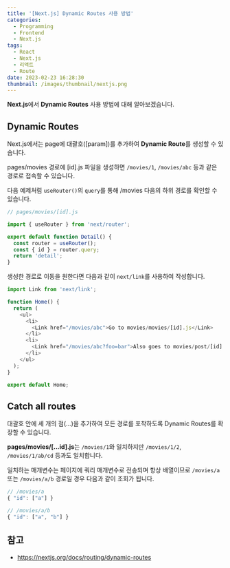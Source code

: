 ```yaml
---
title: '[Next.js] Dynamic Routes 사용 방법'
categories:
  - Programming
  - Frontend
  - Next.js
tags:
  - React
  - Next.js
  - 리액트
  - Route
date: 2023-02-23 16:28:30
thumbnail: /images/thumbnail/nextjs.png
---
```


**Next.js**에서 **Dynamic Routes** 사용 방법에 대해 알아보겠습니다.

## Dynamic Routes

Next.js에서는 page에 대괄호([param])를 추가하여 **Dynamic Route**를 생성할 수 있습니다.

pages/movies 경로에 [id].js 파일을 생성하면 `/movies/1`, `/movies/abc` 등과 같은 경로로 접속할 수 있습니다.

다음 예제처럼 `useRouter()`의 `query`를 통해 /movies 다음의 하위 경로를 확인할 수 있습니다.

```js
// pages/movies/[id].js

import { useRouter } from 'next/router';

export default function Detail() {
  const router = useRouter();
  const { id } = router.query;
  return 'detail';
}
```

생성한 경로로 이동을 원한다면 다음과 같이 `next/link`를 사용하여 작성합니다.

```js
import Link from 'next/link';

function Home() {
  return (
    <ul>
      <li>
        <Link href="/movies/abc">Go to movies/movies/[id].js</Link>
      </li>
      <li>
        <Link href="/movies/abc?foo=bar">Also goes to movies/post/[id].js</Link>
      </li>
    </ul>
  );
}

export default Home;
```

## Catch all routes

대괄호 안에 세 개의 점(...)을 추가하여 모든 경로를 포착하도록 Dynamic Routes를 확장할 수 있습니다.

**pages/movies/[...id].js**는 `/movies/1`와 일치하지만 `/movies/1/2`, `/movies/1/ab/cd` 등과도 일치합니다.

일치하는 매개변수는 페이지에 쿼리 매개변수로 전송되며 항상 배열이므로 `/movies/a` 또는 `/movies/a/b` 경로일 경우 다음과 같이 조회가 됩니다.

```js
// /movies/a
{ "id": ["a"] }

// /movies/a/b
{ "id": ["a", "b"] }
```

## 참고

- https://nextjs.org/docs/routing/dynamic-routes
